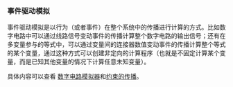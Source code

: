 ### 事件驱动模拟

事件驱动模拟是以行为（或者事件）在整个系统中的传播进行计算的方式。比如数字电路中可以通过线路信号变动事件的传播计算整个数字电路的输出信号；还有在多变量参与的等式中，可以通过变量间的连接器数值变动事件的传播计算整个等式的某个变量，通过这种方式可以创建非定向的计算程序（也就是不固定计算某个变量，而是已知其他变量的情况下计算任意未知变量）。

具体内容可以查看 [数字电路模拟器](https://github.com/CloneableX/SICP-learning/wiki/3.3-Modeling-with-Mutable-Data#%E6%95%B0%E5%AD%97%E7%94%B5%E8%B7%AF%E6%A8%A1%E6%8B%9F%E5%99%A8)和[约束的传播](https://github.com/CloneableX/SICP-learning/wiki/3.3-Modeling-with-Mutable-Data#%E7%BA%A6%E6%9D%9F%E7%9A%84%E4%BC%A0%E6%92%AD)。